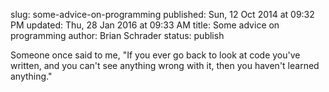 slug: some-advice-on-programming
published: Sun, 12 Oct 2014 at 09:32 PM
updated: Thu, 28 Jan 2016 at 09:33 AM
title: Some advice on programming
author: Brian Schrader
status: publish

Someone once said to me, "If you ever go back to look at code you've written, and you can't see anything wrong with it, then you haven't learned anything."